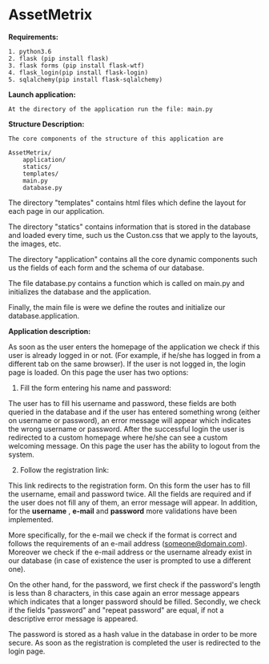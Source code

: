 # AssetMetrix

**Requirements:**

    1. python3.6
    2. flask (pip install flask)
    3. flask forms (pip install flask-wtf)
    4. flask_login(pip install flask-login)
    5. sqlalchemy(pip install flask-sqlalchemy)

**Launch application:**

    At the directory of the application run the file: main.py

**Structure Description:**

    The core components of the structure of this application are
    
    AssetMetrix/
        application/
        statics/
        templates/
        main.py
        database.py

The directory "templates" contains html files which define the layout for each page in our application.

The directory "statics" contains information that is stored in the database and loaded every time, such us the Custon.css that we apply to the layouts, the images, etc.

The directory "application" contains all the core dynamic components such us the fields of each form and the schema of our database.

The file database.py contains a function which is called on main.py and initializes the database and the application.

Finally, the main file is were we define the routes and initialize our database.application.

**Application description:**

  As soon as the user enters the homepage of the application we check if this user is already logged in 
  or not. (For example, if he/she has logged in from a different tab on the same browser).
  If the user is not logged in, the login page is loaded. 
  On this page the user has two options:

   1. Fill the form entering his name and password:
     
  The user has to fill his username and password, these fields are both queried in the database 
  and if the user has entered something wrong (either on username or password), an error message 
  will appear which indicates the wrong username or password.
  After the successful login the user is redirected to a custom homepage where he/she can see a 
  custom welcoming message. On this page the user has the ability to logout from the system.

   2. Follow the registration link:
      
  This link redirects to the registration form. On this form the user has to fill the username,
  email and password twice. All the fields are required and if the user does not fill any of them, 
  an error message will appear. In addition, for the **username** , **e-mail** and **password** 
  more validations have been implemented.
  
  More specifically, for the e-mail we check if the format is correct and follows the requirements 
  of an e-mail address (someone@domain.com). Moreover we check if the e-mail address or the username 
  already exist in our database (in case of existence the user is prompted to use a different one).
  
  On the other hand, for the password, we first check if the password's length is less than 8 characters, 
  in this case again an error message appears which indicates that a longer password should be filled.
  Secondly, we check if the fields "password" and "repeat password" are equal, if not a descriptive 
  error message is appeared.
  
  The password is stored as a hash value in the database in order to be more secure.
  As soon as the registration is completed the user is redirected to the login page.
